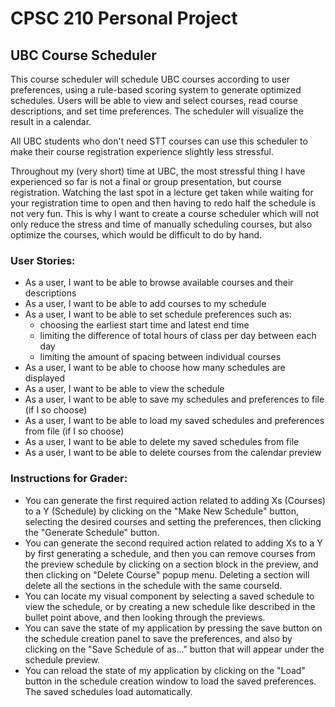 # CPSC 210 Personal Project

## UBC Course Scheduler

This course scheduler will schedule UBC courses according to user preferences, 
using a rule-based scoring system to generate optimized schedules. Users will be 
able to view and select courses, read course descriptions, and set time 
preferences. The scheduler will visualize the result in a calendar.

All UBC students who don't need STT courses can use this scheduler to make their
course registration experience slightly less stressful.

Throughout my (very short) time at UBC, the most stressful
thing I have experienced so far is not a final or group presentation, but 
course registration. Watching the last spot in a lecture get taken while
waiting for your registration time to open and then having to redo half the schedule 
is not very fun. This is why I want to create a course scheduler which will not 
only reduce the stress and time of manually scheduling courses, but also 
optimize the courses, which would be difficult to do by hand.


### User Stories:

- As a user, I want to be able to browse available courses and their descriptions
- As a user, I want to be able to add courses to my schedule
- As a user, I want to be able to set schedule preferences such as:
    - choosing the earliest start time and latest end time
    - limiting the difference of total hours of class per day between each day
    - limiting the amount of spacing between individual courses
- As a user, I want to be able to choose how many schedules are displayed
- As a user, I want to be able to view the schedule 
- As a user, I want to be able to save my schedules and preferences to file (if I so choose)
- As a user, I want to be able to load my saved schedules and preferences from file (if I so choose)
- As a user, I want to be able to delete my saved schedules from file
- As a user, I want to be able to delete courses from the calendar preview


### Instructions for Grader:

- You can generate the first required action related to adding Xs (Courses) to a Y (Schedule) by clicking on the "Make New Schedule" button,
selecting the desired courses and setting the preferences, then clicking the "Generate Schedule" button.
- You can generate the second required action related to adding Xs to a Y by first generating a schedule, and then 
you can remove courses from the preview schedule by clicking on a section block in the preview, and then clicking on
"Delete Course" popup menu. Deleting a section will delete all the sections in the schedule with the same courseId.
- You can locate my visual component by selecting a saved schedule to view the schedule, or by creating a new schedule
like described in the bullet point above, and then looking through the previews.
- You can save the state of my application by pressing the save button on the schedule creation panel to save the 
preferences, and also by clicking on the "Save Schedule <number> of <number> as..." button that will appear
under the schedule preview.
- You can reload the state of my application by clicking on the "Load" button in the schedule creation window to load
the saved preferences. The saved schedules load automatically.







